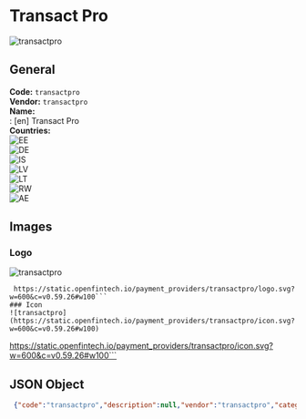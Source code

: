 # Transact Pro 
![transactpro](https://static.openfintech.io/payment_providers/transactpro/logo.svg?w=600&c=v0.59.26#w100)  
## General 
**Code:** `transactpro`  
**Vendor:** `transactpro`  
**Name:**  
:	[en] Transact Pro  
**Countries:**  
![EE](https://cdnjs.cloudflare.com/ajax/libs/flag-icon-css/3.3.0/flags/4x3/EE.svg#w24)  
![DE](https://cdnjs.cloudflare.com/ajax/libs/flag-icon-css/3.3.0/flags/4x3/DE.svg#w24)  
![IS](https://cdnjs.cloudflare.com/ajax/libs/flag-icon-css/3.3.0/flags/4x3/IS.svg#w24)  
![LV](https://cdnjs.cloudflare.com/ajax/libs/flag-icon-css/3.3.0/flags/4x3/LV.svg#w24)  
![LT](https://cdnjs.cloudflare.com/ajax/libs/flag-icon-css/3.3.0/flags/4x3/LT.svg#w24)  
![RW](https://cdnjs.cloudflare.com/ajax/libs/flag-icon-css/3.3.0/flags/4x3/RW.svg#w24)  
![AE](https://cdnjs.cloudflare.com/ajax/libs/flag-icon-css/3.3.0/flags/4x3/AE.svg#w24)  
 
## Images 
### Logo 
![transactpro](https://static.openfintech.io/payment_providers/transactpro/logo.svg?w=600&c=v0.59.26#w100)  
```
 https://static.openfintech.io/payment_providers/transactpro/logo.svg?w=600&c=v0.59.26#w100```  
### Icon 
![transactpro](https://static.openfintech.io/payment_providers/transactpro/icon.svg?w=600&c=v0.59.26#w100)  
```
 https://static.openfintech.io/payment_providers/transactpro/icon.svg?w=600&c=v0.59.26#w100```  
## JSON Object 
```json
 {"code":"transactpro","description":null,"vendor":"transactpro","categories":null,"countries":["EE","DE","IS","LV","LT","RW","AE"],"payment_method":null,"payout_method":null,"metadata":{"about_payments_code":"transactpro"},"name":{"en":"Transact Pro"}}```  
